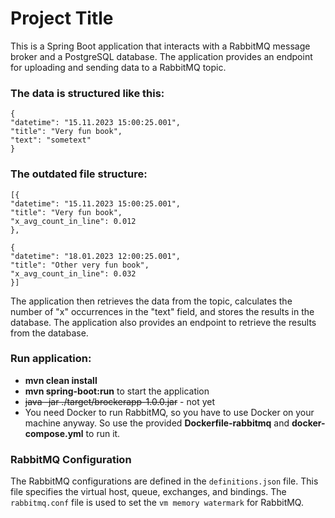 # Project Title

This is a Spring Boot application that interacts with a RabbitMQ message broker and a PostgreSQL database. 
The application provides an endpoint for uploading and sending data to a RabbitMQ topic. 

### The data is structured like this:

    {
    "datetime": "15.11.2023 15:00:25.001", 
    "title": "Very fun book", 
    "text": "sometext"
    }

### The outdated file structure:

    [{
    "datetime": "15.11.2023 15:00:25.001", 
    "title": "Very fun book", 
    "x_avg_count_in_line": 0.012
    }, 

    {
    "datetime": "18.01.2023 12:00:25.001", 
    "title": "Other very fun book", 
    "x_avg_count_in_line": 0.032
    }]


The application then retrieves the data from the topic, calculates the number of "x" occurrences in the "text" field, and stores the results in the database.
The application also provides an endpoint to retrieve the results from the database.


### **Run application:**

* **mvn clean install**
* **mvn spring-boot:run** to start the application
* ~~java -jar ./target/brockerapp-1.0.0.jar~~ - not yet
* You need Docker to run RabbitMQ, so you have to use Docker on your machine anyway. 
  So use the provided **Dockerfile-rabbitmq** and **docker-compose.yml** to run it. 

### RabbitMQ Configuration

The RabbitMQ configurations are defined in the `definitions.json` file.
This file specifies the virtual host, queue, exchanges, and bindings. 
The `rabbitmq.conf` file is used to set the `vm memory watermark` for RabbitMQ.